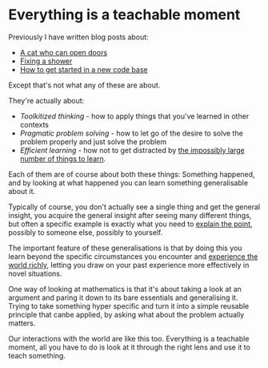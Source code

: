 # Everything is a teachable moment

Previously I have written blog posts about:

* [A cat who can open doors](https://www.drmaciver.com/2017/02/thinking-through-the-implications/)
* [Fixing a shower](https://notebook.drmaciver.com/posts/2020-03-26-09:48.html)
* [How to get started in a new code base](https://www.drmaciver.com/2013/08/how-did-you-get-started-so-quickly/)

Except that's not what any of these are about.

They're actually about:

* *Toolkitized thinking* - how to apply things that you've learned in other contexts
* *Pragmatic problem solving* - how to let go of the desire to solve the problem properly and just solve the problem
* *Efficient learning* - how not to get distracted by [the impossibly large number of things to learn](https://notebook.drmaciver.com/posts/2020-03-22-18:01.html).

Each of them are of course about both these things: Something happened, and by looking at what happened you can learn something generalisable about it.

Typically of course, you don't actually see a single thing and get the general insight, you acquire the general insight after seeing many different things, but often a specific example is exactly what you need to [explain the point](https://www.drmaciver.com/2018/10/how-to-explain-anything-to-anyone/), possibly to someone else, possibly to yourself.

The important feature of these generalisations is that by doing this you learn beyond the specific circumstances you encounter and [experience the world richly](https://www.ncbi.nlm.nih.gov/pmc/articles/PMC1758026/), letting you draw on your past experience more effectively in novel situations.

One way of looking at mathematics is that it's about taking a look at an argument and paring it down to its bare essentials and generalising it. Trying to take something hyper specific and turn it into a simple reusable principle that canbe applied, by asking what about the problem actually matters.

Our interactions with the world are like this too. Everything is a teachable moment, all you have to do is look at it through the right lens and use it to teach something.
